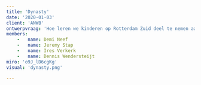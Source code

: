```yaml
---
title: 'Dynasty'
date: '2020-01-03'
client: 'ANWB'
ontwerpvraag: 'Hoe leren we kinderen op Rotterdam Zuid deel te nemen aan het verkeer, doormiddel van Smart technology?'
members:
    -   name: Demi Neef
    -   name: Jeremy Stap
    -   name: Ires Verkerk
    -   name: Dennis Wendersteijt
miro: 'o9J_lD6cgKg'
visual: 'dynasty.png'

---
```





